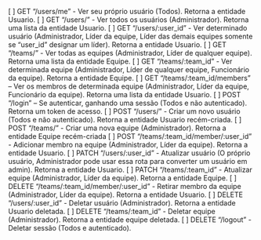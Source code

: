 

[ ] GET “/users/me” - Ver seu próprio usuário (Todos). Retorna a entidade Usuario.
[ ] GET “/users/” - Ver todos os usuários (Administrador). Retorna uma lista da
entidade Usuario.
[ ] GET “/users/:user_id” - Ver determinado usuário (Administrador, Líder da equipe,
Líder das demais equipes somente se “user_id” designar um líder). Retorna a entidade
Usuario.
[ ] GET “/teams/” - Ver todas as equipes (Administrador, Líder de qualquer equipe).
Retorna uma lista da entidade Equipe.
[ ] GET “/teams/:team_id” - Ver determinada equipe (Administrador, Líder de qualquer
equipe, Funcionário da equipe). Retorna a entidade Equipe.
[ ] GET “/teams/:team_id/members” – Ver os membros de determinada equipe
(Administrador, Líder da equipe, Funcionário da equipe). Retorna uma lista da entidade
Usuario.
[ ] POST “/login” – Se autenticar, ganhando uma sessão (Todos e não autenticado).
Retorna um token de acesso.
[ ] POST “/users/” - Criar um novo usuário (Todos e não autenticado). Retorna a
entidade Usuario recém-criada.
[ ] POST “/teams/” - Criar uma nova equipe (Administrador). Retorna a entidade
Equipe recém-criada
[ ] POST “/teams/:team_id/member/:user_id” - Adicionar membro na equipe
(Administrador, Líder da equipe). Retorna a entidade Usuario.
[ ] PATCH “/users/:user_id” - Atualizar usuário (O próprio usuário, Administrador pode
usar essa rota para converter um usuário em admin). Retorna a entidade Usuario.
[ ] PATCH “/teams/:team_id” - Atualizar equipe (Administrador, Líder da equipe).
Retorna a entidade Equipe.
[ ] DELETE “/teams/:team_id/member/:user_id” - Retirar membro da equipe
(Administrador, Líder da equipe). Retorna a entidade Usuario.
[ ] DELETE “/users/:user_id” - Deletar usuário (Administrador). Retorna a entidade Usuario deletada.
[ ] DELETE “/teams/:team_id” - Deletar equipe (Administrador). Retorna a entidade
equipe deletada.
[ ] DELETE “/logout” - Deletar sessão (Todos e autenticado).